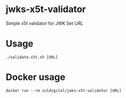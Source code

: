 # jwks-x5t-validator
Simple x5t validator for JWK Set URL

# Usage

```
./validate-x5t.sh [URL]
```

# Docker usage

```
docker run --rm zuldigital/jwks-x5t-validator [URL]
```
